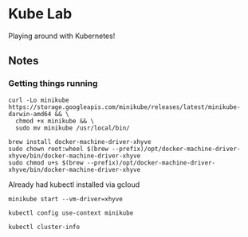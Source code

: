# Kube Lab

Playing around with Kubernetes!

## Notes

### Getting things running

```shell
curl -Lo minikube https://storage.googleapis.com/minikube/releases/latest/minikube-darwin-amd64 && \
  chmod +x minikube && \
  sudo mv minikube /usr/local/bin/
```

```shell
brew install docker-machine-driver-xhyve
sudo chown root:wheel $(brew --prefix)/opt/docker-machine-driver-xhyve/bin/docker-machine-driver-xhyve
sudo chmod u+s $(brew --prefix)/opt/docker-machine-driver-xhyve/bin/docker-machine-driver-xhyve
```

Already had kubectl installed via gcloud

```shell
minikube start --vm-driver=xhyve
```

```shell
kubectl config use-context minikube
```

```shell
kubectl cluster-info
```
